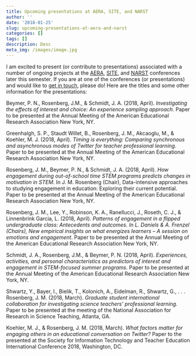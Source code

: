 ```yaml
---
title: Upcoming presentations at AERA, SITE, and NARST
author: ''
date: '2018-01-25'
slug: upcoming-presentations-at-aera-and-narst
categories: []
tags: []
description: Desc
meta_img: /images/image.jpg
---
```


I am excited to present (or contribute to presentations) associated with a number of ongoing projects at the  [AERA](http://aera.net/Events-Meetings/Annual-Meeting/2018-Annual-Meeting-Call-for-Paper-and-Session-Submissions), [SITE](https://conf.aace.org/site/), and [NARST](https://narst.org/annualconference/2018conference.cfm) conferences later this semester. If you are at one of the conferences (or presentations) and would like to [get in touch](https://jrosen48.github.io/about/), please do!  Here are the titles and some other information for the presentations:

Beymer, P. N., Rosenberg, J.M.,  & Schmidt, J. A. (2018, April). *Investigating the effects of interest and choice: An experience sampling approach*. Paper to be presented at the Annual Meeting of the American Educational Research Association New York, NY.

Greenhalgh, S. P., Staudt Willet, B., Rosenberg, J. M., Akcaoglu, M., & Koehler, M. J. (2018, April). *Timing is everything: Comparing synchronous and asynchronous modes of Twitter for teacher professional learning*. Paper to be presented at the Annual Meeting of the American Educational Research Association New York, NY.

Rosenberg, J. M.,  Beymer, P. N., & Schmidt, J. A. (2018, April). *How engagement during out-of-school time STEM programs predicts changes in motivation in STEM*. In J. M. Rosenberg (Chair), Data-intensive approaches to studying engagement in education: Exploring their current potential. Paper to be presented at the Annual Meeting of the American Educational Research Association New York, NY.

Rosenberg, J. M., Lee, Y., Robinson, K. A., Ranellucci, J., Roseth, C. J., & Linnenbrink Garcia, L. (2018, April). *Patterns of engagement in a flipped undergraduate class: Antecedents and outcomes. In L. Daniels & A. Frenzel (Chairs), New empirical insights on what energizes learners – A session on emotions and engagement*. Paper to be presented at the Annual Meeting of the American Educational Research Association New York, NY.

Schmidt, J. A., Rosenberg, J.M., & Beymer, P. N. (2018, April). *Experiences, activities, and personal characteristics as predictors of interest and engagement in STEM-focused summer programs*. Paper to be presented at the Annual Meeting of the American Educational Research Association New York, NY.

Shwartz, Y., Bayer, I., Bielik, T., Kolonich, A., Eidelman, R., Shwartz, G., . . . Rosenberg, J. M. (2018, March). *Graduate student international collaboration for investigating science teachers’ professional learning*. Paper to be presented at the meeting of the National Association for Research in Science Teaching, Atlanta, GA.

Koehler, M. J., & Rosenberg, J. M. (2018, March). *What factors matter for engaging others in an educational conversation on Twitter?* Paper to the presented at the Society for Information Technology and Teacher Education International Conference 2018, Washington, DC.